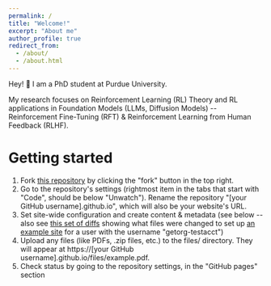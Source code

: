 ```yaml
---
permalink: /
title: "Welcome!"
excerpt: "About me"
author_profile: true
redirect_from: 
  - /about/
  - /about.html
---
```


Hey! 👋 I am a PhD student at Purdue University. 

My research focuses on Reinforcement Learning (RL) Theory and RL applications in Foundation Models (LLMs, Diffusion Models) -- Reinforcement Fine-Tuning (RFT) & Reinforcement Learning from Human Feedback (RLHF).

Getting started
======
1. Fork [this repository](https://github.com/academicpages/academicpages.github.io) by clicking the "fork" button in the top right. 
1. Go to the repository's settings (rightmost item in the tabs that start with "Code", should be below "Unwatch"). Rename the repository "[your GitHub username].github.io", which will also be your website's URL.
1. Set site-wide configuration and create content & metadata (see below -- also see [this set of diffs](http://archive.is/3TPas) showing what files were changed to set up [an example site](https://getorg-testacct.github.io) for a user with the username "getorg-testacct")
1. Upload any files (like PDFs, .zip files, etc.) to the files/ directory. They will appear at https://[your GitHub username].github.io/files/example.pdf.  
1. Check status by going to the repository settings, in the "GitHub pages" section

